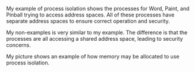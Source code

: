 My example of process isolation shows the processes for Word, Paint, and Pinball trying to access address spaces. All of these processes have separate address spaces to ensure correct operation and security.

My non-examples is very similar to my example. The difference is that the processes are all accessing a shared address space, leading to security concerns.

My picture shows an example of how memory may be allocated to use process isolation.

